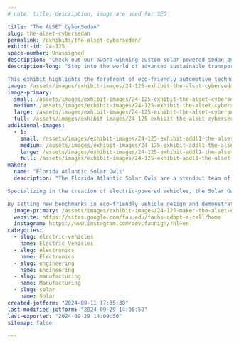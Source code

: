 ```yaml
---
# note: title, description, image are used for SEO

title: "The ALSET CyberSedan"
slug: the-alset-cybersedan
permalink: /exhibits/the-alset-cybersedan/
exhibit-id: 24-125
space-number: Unassigned
description: "Check out our award-winning custom solar-powered sedan and electric go-kart."
description-long: "Step into the world of advanced sustainable transportation with our captivating exhibit showcasing two standout innovations. At the heart of the display is a custom, award-winning carbon fiber solar-powered sedan. Designed to seat up to four passengers, this high-tech vehicle not only reflects exceptional engineering but also raced competitively at the renowned Texas Motor Speedway. Accompanying the sedan is an electric go-kart that has demonstrated its prowess on the track, participating in multiple races with impressive results.

This exhibit highlights the forefront of eco-friendly automotive technology, blending sleek design with cutting-edge performance. Visitors will have the opportunity to explore the meticulous craftsmanship of the carbon fiber sedan and the thrilling achievements of the electric go-kart, both of which embody the future of sustainable and high-performance transportation."
image: /assets/images/exhibit-images/24-125-exhibit-the-alset-cybersedan-solarcar-large.jpeg
image-primary: 
  small: /assets/images/exhibit-images/24-125-exhibit-the-alset-cybersedan-solarcar-small.jpeg
  medium: /assets/images/exhibit-images/24-125-exhibit-the-alset-cybersedan-solarcar-medium.jpeg
  large: /assets/images/exhibit-images/24-125-exhibit-the-alset-cybersedan-solarcar-large.jpeg
  full: /assets/images/exhibit-images/24-125-exhibit-the-alset-cybersedan-solarcar-full.jpeg
additional-images: 
  - 1:
    small: /assets/images/exhibit-images/24-125-exhibit-addl1-the-alset-cybersedan-gokartpicture-small.jpeg
    medium: /assets/images/exhibit-images/24-125-exhibit-addl1-the-alset-cybersedan-gokartpicture-medium.jpeg
    large: /assets/images/exhibit-images/24-125-exhibit-addl1-the-alset-cybersedan-gokartpicture-large.jpeg
    full: /assets/images/exhibit-images/24-125-exhibit-addl1-the-alset-cybersedan-gokartpicture-full.jpeg
maker: 
  name: "Florida Atlantic Solar Owls"
  description: "The Florida Atlantic Solar Owls are a standout team of high school students recognized for their excellence in sustainable transportation and renewable energy. This award-winning group has achieved remarkable success in the Solar Car Challenge, securing 1st place nationally in Engineering Design, Documentation, and Team Video, along with 2nd place on the track.

Specializing in the creation of electric-powered vehicles, the Solar Owls combine their engineering skills and innovative thinking to deliver cutting-edge solutions that reduce reliance on fossil fuels. Their impressive track record highlights their dedication to both technical precision and environmental impact.

By setting new benchmarks in eco-friendly vehicle design and demonstrating a commitment to sustainability, the Florida Atlantic Solar Owls continue to inspire and lead the way in the field of renewable energy."
  image-primary: /assets/images/exhibit-images/24-125-maker-the-alset-cybersedan-solarcarteampic-medium.jpeg
  website: https://sites.google.com/fau.edu/fauhs-adopt-a-cell/home
  instagram: https://www.instagram.com/aev.fauhigh/?hl=en
categories: 
  - slug: electric-vehicles
    name: Electric Vehicles
  - slug: electronics
    name: Electronics
  - slug: engineering
    name: Engineering
  - slug: manufacturing
    name: Manufacturing
  - slug: solar
    name: Solar
created-jotform: "2024-09-11 17:35:38"
last-modified-jotform: "2024-09-29 14:05:59"
last-exported: "2024-09-29 14:09:56"
sitemap: false

---
```

